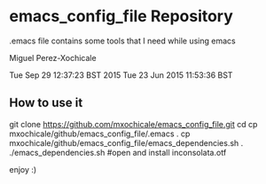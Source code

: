 # emacs_config_file Repository

.emacs file contains some tools that I need while using emacs

Miguel Perez-Xochicale 

Tue Sep 29 12:37:23 BST 2015
Tue 23 Jun 2015 11:53:36 BST 

## How to use it
git clone https://github.com/mxochicale/emacs_config_file.git
cd
cp mxochicale/github/emacs_config_file/.emacs .
cp mxochicale/github/emacs_config_file/emacs_dependencies.sh .
./emacs_dependencies.sh 
#open and install inconsolata.otf

enjoy :)








